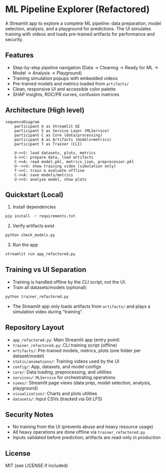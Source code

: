 # ML Pipeline Explorer (Refactored)

A Streamlit app to explore a complete ML pipeline: data preparation, model selection, analysis, and a playground for predictions. The UI simulates training with videos and loads pre-trained artifacts for performance and security.

## Features
- Step-by-step pipeline navigation (Data → Cleaning → Ready for ML → Model → Analysis → Playground)
- Training simulation popups with embedded videos
- Pre-trained models and metrics loaded from `artifacts/`
- Clean, responsive UI and accessible color palette
- SHAP insights, ROC/PR curves, confusion matrices

## Architecture (High level)
```mermaid
sequenceDiagram
    participant U as Streamlit UI
    participant S as Service Layer (MLService)
    participant C as Core (data/processing)
    participant A as Artifacts (models+metrics)
    participant T as Trainer (CLI)

    U->>S: load datasets, plots, metrics
    S->>C: prepare data, load artifacts
    C->>A: read model.pkl, metrics.json, preprocessor.pkl
    U-->>U: show training video (simulation only)
    T->>C: train & evaluate offline
    C->>A: save models/metrics
    U->>S: analyze model, show plots
```

## Quickstart (Local)
1) Install dependencies
```bash
pip install -r requirements.txt
```
2) Verify artifacts exist
```bash
python check_models.py
```
3) Run the app
```bash
streamlit run app_refactored.py
```

## Training vs UI Separation
- Training is handled offline by the CLI script, not the UI.
- Train all datasets/models (optional):
```bash
python trainer_refactored.py
```
- The Streamlit app only loads artifacts from `artifacts/` and plays a simulation video during “training”.

## Repository Layout
- `app_refactored.py`: Main Streamlit app (entry point)
- `trainer_refactored.py`: CLI training script (offline)
- `artifacts/`: Pre-trained models, metrics, plots (one folder per dataset/model)
- `static/animations/`: Training videos used by the UI
- `config/`: App, datasets, and model configs
- `core/`: Data loading, preprocessing, and utilities
- `services/`: `MLService` for orchestrating operations
- `views/`: Streamlit page views (data prep, model selection, analysis, playground)
- `visualization/`: Charts and plots utilities
- `datasets/`: Input CSVs (tracked via Git LFS)

## Security Notes
- No training from the UI (prevents abuse and heavy resource usage)
- All heavy operations are done offline via `trainer_refactored.py`
- Inputs validated before prediction; artifacts are read-only in production

## License
MIT (see LICENSE if included)
